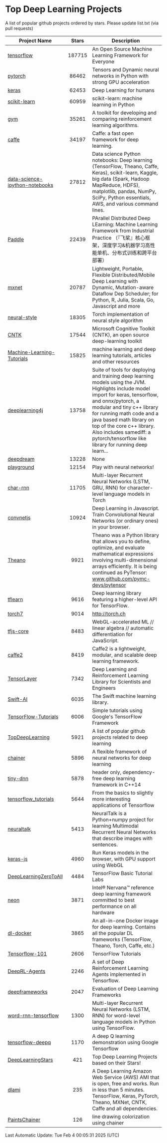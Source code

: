 # Top Deep Learning Projects
A list of popular github projects ordered by stars.
Please update list.txt (via pull requests)

|Project Name| Stars | Description |
| ---------- |:-----:| ----------- |
| [tensorflow](https://github.com/tensorflow/tensorflow) | 187715 | An Open Source Machine Learning Framework for Everyone |
| [pytorch](https://github.com/pytorch/pytorch) | 86462 | Tensors and Dynamic neural networks in Python with strong GPU acceleration |
| [keras](https://github.com/keras-team/keras) | 62453 | Deep Learning for humans |
| [scikit-learn](https://github.com/scikit-learn/scikit-learn) | 60959 | scikit-learn: machine learning in Python |
| [gym](https://github.com/openai/gym) | 35261 | A toolkit for developing and comparing reinforcement learning algorithms. |
| [caffe](https://github.com/BVLC/caffe) | 34197 | Caffe: a fast open framework for deep learning. |
| [data-science-ipython-notebooks](https://github.com/donnemartin/data-science-ipython-notebooks) | 27812 | Data science Python notebooks: Deep learning (TensorFlow, Theano, Caffe, Keras), scikit-learn, Kaggle, big data (Spark, Hadoop MapReduce, HDFS), matplotlib, pandas, NumPy, SciPy, Python essentials, AWS, and various command lines. |
| [Paddle](https://github.com/PaddlePaddle/Paddle) | 22439 | PArallel Distributed Deep LEarning: Machine Learning Framework from Industrial Practice （『飞桨』核心框架，深度学习&机器学习高性能单机、分布式训练和跨平台部署） |
| [mxnet](https://github.com/apache/mxnet) | 20787 | Lightweight, Portable, Flexible Distributed/Mobile Deep Learning with Dynamic, Mutation-aware Dataflow Dep Scheduler; for Python, R, Julia, Scala, Go, Javascript and more |
| [neural-style](https://github.com/jcjohnson/neural-style) | 18305 | Torch implementation of neural style algorithm |
| [CNTK](https://github.com/microsoft/CNTK) | 17544 | Microsoft Cognitive Toolkit (CNTK), an open source deep-learning toolkit |
| [Machine-Learning-Tutorials](https://github.com/ujjwalkarn/Machine-Learning-Tutorials) | 15825 | machine learning and deep learning tutorials, articles and other resources  |
| [deeplearning4j](https://github.com/deeplearning4j/deeplearning4j) | 13758 | Suite of tools for deploying and training deep learning models using the JVM. Highlights include model import for keras, tensorflow, and onnx/pytorch, a modular and tiny c++ library for running math code and a java based math library on top of the core c++ library. Also includes samediff: a pytorch/tensorflow like library for running deep learn... |
| [deepdream](https://github.com/google/deepdream) | 13228 | None |
| [playground](https://github.com/tensorflow/playground) | 12154 | Play with neural networks! |
| [char-rnn](https://github.com/karpathy/char-rnn) | 11705 | Multi-layer Recurrent Neural Networks (LSTM, GRU, RNN) for character-level language models in Torch |
| [convnetjs](https://github.com/karpathy/convnetjs) | 10924 | Deep Learning in Javascript. Train Convolutional Neural Networks (or ordinary ones) in your browser. |
| [Theano](https://github.com/Theano/Theano) | 9921 | Theano was a Python library that allows you to define, optimize, and evaluate mathematical expressions involving multi-dimensional arrays efficiently. It is being continued as PyTensor: www.github.com/pymc-devs/pytensor |
| [tflearn](https://github.com/tflearn/tflearn) | 9616 | Deep learning library featuring a higher-level API for TensorFlow. |
| [torch7](https://github.com/torch/torch7) | 9014 | http://torch.ch |
| [tfjs-core](https://github.com/tensorflow/tfjs-core) | 8483 | WebGL-accelerated ML // linear algebra // automatic differentiation for JavaScript. |
| [caffe2](https://github.com/facebookarchive/caffe2) | 8419 | Caffe2 is a lightweight, modular, and scalable deep learning framework. |
| [TensorLayer](https://github.com/tensorlayer/TensorLayer) | 7342 | Deep Learning and Reinforcement Learning Library for Scientists and Engineers  |
| [Swift-AI](https://github.com/Swift-AI/Swift-AI) | 6035 | The Swift machine learning library. |
| [TensorFlow-Tutorials](https://github.com/nlintz/TensorFlow-Tutorials) | 6006 | Simple tutorials using Google's TensorFlow Framework |
| [TopDeepLearning](https://github.com/aymericdamien/TopDeepLearning) | 5921 | A list of popular github projects related to deep learning |
| [chainer](https://github.com/chainer/chainer) | 5896 | A flexible framework of neural networks for deep learning |
| [tiny-dnn](https://github.com/tiny-dnn/tiny-dnn) | 5878 | header only, dependency-free deep learning framework in C++14 |
| [tensorflow_tutorials](https://github.com/pkmital/tensorflow_tutorials) | 5644 | From the basics to slightly more interesting applications of Tensorflow |
| [neuraltalk](https://github.com/karpathy/neuraltalk) | 5413 | NeuralTalk is a Python+numpy project for learning Multimodal Recurrent Neural Networks that describe images with sentences. |
| [keras-js](https://github.com/transcranial/keras-js) | 4960 | Run Keras models in the browser, with GPU support using WebGL |
| [DeepLearningZeroToAll](https://github.com/hunkim/DeepLearningZeroToAll) | 4484 | TensorFlow Basic Tutorial Labs |
| [neon](https://github.com/NervanaSystems/neon) | 3871 | Intel® Nervana™ reference deep learning framework committed to best performance on all hardware |
| [dl-docker](https://github.com/floydhub/dl-docker) | 3865 | An all-in-one Docker image for deep learning. Contains all the popular DL frameworks (TensorFlow, Theano, Torch, Caffe, etc.) |
| [Tensorflow-101](https://github.com/sjchoi86/Tensorflow-101) | 2606 | TensorFlow Tutorials |
| [DeepRL-Agents](https://github.com/awjuliani/DeepRL-Agents) | 2246 | A set of Deep Reinforcement Learning Agents implemented in Tensorflow. |
| [deepframeworks](https://github.com/zer0n/deepframeworks) | 2047 | Evaluation of Deep Learning Frameworks |
| [word-rnn-tensorflow](https://github.com/hunkim/word-rnn-tensorflow) | 1300 | Multi-layer Recurrent Neural Networks (LSTM, RNN) for word-level language models in Python using TensorFlow. |
| [tensorflow-deepq](https://github.com/siemanko/tensorflow-deepq) | 1170 | A deep Q learning demonstration using Google Tensorflow |
| [DeepLearningStars](https://github.com/hunkim/DeepLearningStars) | 421 | Top Deep Learning Projects based on their Stars! |
| [dlami](https://github.com/ritchieng/dlami) | 235 | A Deep Learning Amazon Web Service (AWS) AMI that is open, free and works. Run in less than 5 minutes. TensorFlow, Keras, PyTorch, Theano, MXNet, CNTK, Caffe and all dependencies. |
| [PaintsChainer](https://github.com/taizan/PaintsChainer) | 126 | line drawing colorization using chainer |

Last Automatic Update: Tue Feb  4 00:05:31 2025 (UTC)
